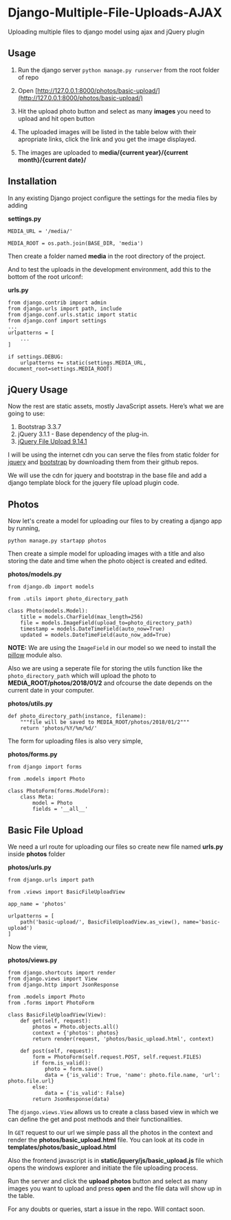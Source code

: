 # Django-Multiple-File-Uploads-AJAX
Uploading multiple files to django model using ajax and jQuery plugin

## Usage
1. Run the django server 
	```python manage.py runserver``` from the root folder of repo

2. Open [http://127.0.0.1:8000/photos/basic-upload/](http://127.0.0.1:8000/photos/basic-upload/)

3. Hit the upload photo button and select as many **images** you need to upload and hit open button

4. The uploaded images will be listed in the table below with their apropriate links, click
	the link and you get the image displayed.

5. The images are uploaded to **media/{current year}/{current month}/{current date}/**

## Installation
In any existing Django project configure the settings for the media files by adding

**settings.py**
```
MEDIA_URL = '/media/'

MEDIA_ROOT = os.path.join(BASE_DIR, 'media')
```

Then create a folder named **media** in the root directory of the project.

And to test the uploads in the development environment, add this to the bottom of the root 
urlconf:

**urls.py**
```
from django.contrib import admin
from django.urls import path, include
from django.conf.urls.static import static
from django.conf import settings
...
urlpatterns = [
	...
]

if settings.DEBUG:
    urlpatterns += static(settings.MEDIA_URL, document_root=settings.MEDIA_ROOT)
```

## jQuery Usage
Now the rest are static assets, mostly JavaScript assets. Here’s what we are going to use:

1. Bootstrap 3.3.7
2. jQuery 3.1.1 - Base dependency of the plug-in.
3. [jQuery File Upload 9.14.1](https://github.com/blueimp/jQuery-File-Upload/releases/tag/v9.14.1)

I will be using the internet cdn you can serve the files from static folder for [jquery](https://github.com/jquery/jquery/releases/tag/3.1.1) and [bootstrap](https://github.com/twbs/bootstrap/releases/tag/v3.3.7) by downloading them from their github repos.

We will use the cdn for jquery and bootstrap in the base file and add a django template 
block for the jquery file upload plugin code.

## Photos
Now let's create a model for uploading our files to by creating a django app by running,

```
python manage.py startapp photos
```

Then create a simple model for uploading images with a title and also storing the date and 
time when the photo object is created and edited.

**photos/models.py**
```
from django.db import models

from .utils import photo_directory_path

class Photo(models.Model):
	title = models.CharField(max_length=256)
	file = models.ImageField(upload_to=photo_directory_path)
	timestamp = models.DateTimeField(auto_now=True)
	updated = models.DateTimeField(auto_now_add=True)
```

**NOTE:** We are using the ```ImageField``` in our model so we need to install the [pillow](https://pillow.readthedocs.io/en/5.3.x/installation.html) module also.

Also we are using a seperate file for storing the utils function like the ```photo_directory_path``` which will upload the photo to **MEDIA_ROOT/photos/2018/01/2** and 
ofcourse the date depends on the current date in your computer.

**photos/utils.py**
```
def photo_directory_path(instance, filename):
	"""file will be saved to MEDIA_ROOT/photos/2018/01/2"""
	return 'photos/%Y/%m/%d/'
```

The form for uploading files is also very simple,

**photos/forms.py**
```
from django import forms

from .models import Photo

class PhotoForm(forms.ModelForm):
	class Meta:
		model = Photo
		fields = '__all__'
```

## Basic File Upload
We need a url route for uploading our files so create new file named **urls.py** inside **photos** folder

**photos/urls.py**
```
from django.urls import path

from .views import BasicFileUploadView

app_name = 'photos'

urlpatterns = [
	path('basic-upload/', BasicFileUploadView.as_view(), name='basic-upload')
]
```

Now the view,

**photos/views.py**
```
from django.shortcuts import render
from django.views import View
from django.http import JsonResponse

from .models import Photo
from .forms import PhotoForm

class BasicFileUploadView(View):
	def get(self, request):
		photos = Photo.objects.all()
		context = {'photos': photos}
		return render(request, 'photos/basic_upload.html', context)

	def post(self, request):
		form = PhotoForm(self.request.POST, self.request.FILES)
		if form.is_valid():
			photo = form.save()
			data = {'is_valid': True, 'name': photo.file.name, 'url': photo.file.url}
		else:
			data = {'is_valid': False}
		return JsonResponse(data)
```

The ```django.views.View``` allows us to create a class based view in which we can define 
the get and post methods and their functionalities.

In ```GET``` request to our url we simple pass all the photos in the context and render the 
**photos/basic_upload.html** file. You can look at its code in **templates/photos/basic_upload.html** 

Also the frontend javascript is in **static/jquery/js/basic_upload.js** file which opens 
the windows explorer and initiate the file uploading process.

Run the server and click the **upload photos** button and select as many images you want to 
upload and press **open** and the file data will show up in the table.

For any doubts or queries, start a issue in the repo. Will contact soon.

